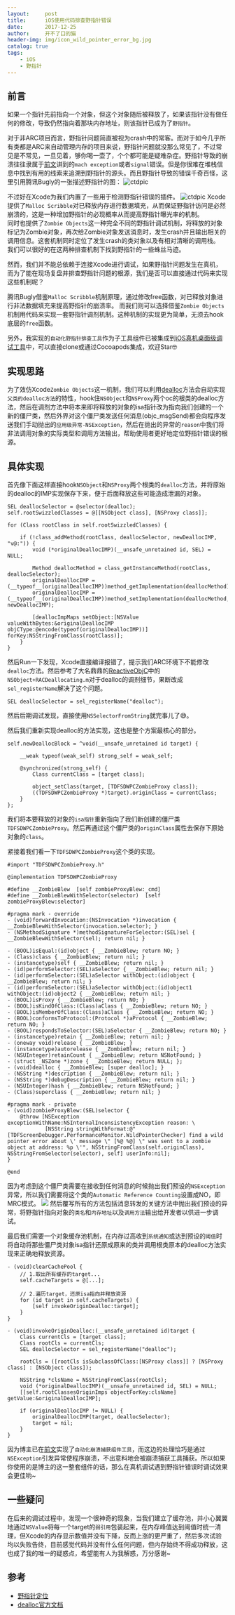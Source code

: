 ```yaml
---
layout:     post
title:      iOS使用代码排查野指针错误
date:       2017-12-25
author:     开不了口的猫
header-img: img/icon_wild_pointer_error_bg.jpg
catalog: true
tags:
    - iOS
    - 野指针
---
```


## 前言
如果一个指针先前指向一个对象，但这个对象随后被释放了，如果该指针没有做任何的修改，导致仍然指向着那块内存地址，则该指针已成为了`野指针`。

对于非ARC项目而言，野指针问题简直被视为crash中的常客。而对于如今几乎所有类都是ARC来自动管理内存的项目来说，野指针问题就没那么常见了，不过常见是不常见，一旦见着，够你喝一壶了，个个都可能是疑难杂症。野指针导致的崩溃往往隶属于[前文](https://summer20140803/2017/11/23/iOS的崩溃捕获方案/)讲到的`mach exception`或者`signal`错误。但是你很难在堆栈信息中找到有用的线索来追溯到野指针的源头。而且野指针导致的错误千奇百怪，这里引用腾讯Bugly的一张描述野指针的图：
![ctdpic](https://ws4.sinaimg.cn/large/006tKfTcgy1fshp9k4pz2j30pi0ht78g.jpg)

不过好在Xcode为我们内置了一些用于检测野指针错误的插件。
![ctdpic](https://ws4.sinaimg.cn/large/006tKfTcgy1fshpeekszej31ds0s079t.jpg)
Xcode提供了`Malloc Scribble`对已释放内存进行数据填充，从而保证野指针访问是必然崩溃的，这是一种增加野指针的必现概率从而提高野指针曝光率的机制。  
同时也提供了`Zombie Objects`这一种完全不同的野指针调试机制，将释放的对象标记为Zombie对象，再次给Zombie对象发送消息时，发生crash并且输出相关的调用信息。这套机制同时定位了发生crash的类对象以及有相对清晰的调用栈。  
我们可以很好的在这两种排查机制下找到野指针的一些蛛丝马迹。  

然而，我们并不能总依赖于连接Xcode进行调试，如果野指针问题发生在真机，而为了能在现场复盘并排查野指针问题的根源，我们是否可以直接通过代码来实现这些机制呢？  

腾讯Bugly借鉴`Malloc Scribble`机制原理，通过修改free函数，对已释放对象进行非法数据填充来提高野指针的崩溃率。
而我们则可以选择借鉴`Zombie Objects`机制用代码来实现一套野指针调剂机制。这种机制的实现更为简单，无须去hook底层的`free`函数。

另外，我实现的`自动化野指针排查工具`作为子工具组件已被集成到[iOS真机桌面级调试工具](https://github.com/summer20140803/TDFScreenDebugger)中，可以直接clone或通过Cocoapods集成，欢迎Star🤓

## 实现思路
为了效仿Xcode`Zombie Objects`这一机制，我们可以利用[dealloc](https://developer.apple.com/documentation/objectivec/nsobject/1571947-dealloc)方法会自动实现`父类的dealloc方法`的特性，hook住`NSObject`和`NSProxy`两个oc的根类的dealloc方法，然后在调剂方法中将本来即将释放的对象的isa指针改为指向我们创建的一个新的僵尸类，然后外界对这个僵尸类发送任何消息(objc_msgSend)都会向程序发送我们手动抛出的`应用级异常-NSException`，然后在抛出的异常的`reason`中我们将非法调用对象的实际类型和调用方法输出，帮助使用者更好地定位野指针错误的根源。  

## 具体实现
首先像下面这样直接hook`NSObject`和`NSProxy`两个根类的`dealloc`方法，并将原始的dealloc的IMP实现保存下来，便于后面释放这些可能造成泄漏的对象。
```objc
SEL deallocSelector = @selector(dealloc);
self.rootSwizzledClasses = @[[NSObject class], [NSProxy class]];

for (Class rootClass in self.rootSwizzledClasses) {

    if (!class_addMethod(rootClass, deallocSelector, newDeallocIMP, "v@:")) {
        void (*originalDeallocIMP)(__unsafe_unretained id, SEL) = NULL;
    
        Method deallocMethod = class_getInstanceMethod(rootClass, deallocSelector);
        originalDeallocIMP = (__typeof__(originalDeallocIMP))method_getImplementation(deallocMethod);
        originalDeallocIMP = (__typeof__(originalDeallocIMP))method_setImplementation(deallocMethod, newDeallocIMP);
        
        [deallocImpMaps setObject:[NSValue valueWithBytes:&originalDeallocIMP objCType:@encode(typeof(originalDeallocIMP))] forKey:NSStringFromClass(rootClass)];
    }
}
```
然后Run一下发现，Xcode直接编译报错了，提示我们ARC环境下不能修改`dealloc`方法。然后参考了大名鼎鼎的[ReactiveObjC](https://github.com/ReactiveCocoa/ReactiveObjC)中的`NSObject+RACDeallocating.m`对于dealloc的调剂细节，果断改成`sel_registerName`解决了这个问题。
```objc
SEL deallocSelector = sel_registerName("dealloc");
```
然后后期调试发现，直接使用`NSSelectorFromString`就完事儿了😅。  

然后我们重新实现dealloc的方法实现，这也是整个方案最核心的部分。
```objc
self.newDeallocBlock = ^void(__unsafe_unretained id target) {
            
    __weak typeof(weak_self) strong_self = weak_self;
    
    @synchronized(strong_self) {
        Class currentClass = [target class];
        
        object_setClass(target, [TDFSDWPCZombieProxy class]);
        ((TDFSDWPCZombieProxy *)target).originClass = currentClass;
    }
};
```
我们将本要释放的对象的`isa指针`重新指向了我们新创建的僵尸类`TDFSDWPCZombieProxy`。然后再通过这个僵尸类的`originClass`属性去保存下原始对象的`class`。  

紧接着我们看一下`TDFSDWPCZombieProxy`这个类的实现。
```objc
#import "TDFSDWPCZombieProxy.h"

@implementation TDFSDWPCZombieProxy

#define __ZombieBlew  [self zombieProxyBlew:_cmd]
#define __ZombieBlewWithSelector(selector)  [self zombieProxyBlew:selector]

#pragma mark - override
- (void)forwardInvocation:(NSInvocation *)invocation { __ZombieBlewWithSelector(invocation.selector); }
- (NSMethodSignature *)methodSignatureForSelector:(SEL)sel { __ZombieBlewWithSelector(sel); return nil; }

- (BOOL)isEqual:(id)object { __ZombieBlew; return NO; }
- (Class)class { __ZombieBlew; return nil; }
- (instancetype)self { __ZombieBlew; return nil; }
- (id)performSelector:(SEL)aSelector { __ZombieBlew; return nil; }
- (id)performSelector:(SEL)aSelector withObject:(id)object { __ZombieBlew; return nil; }
- (id)performSelector:(SEL)aSelector withObject:(id)object1 withObject:(id)object2 { __ZombieBlew; return nil; }
- (BOOL)isProxy { __ZombieBlew; return NO; }
- (BOOL)isKindOfClass:(Class)aClass { __ZombieBlew; return NO; }
- (BOOL)isMemberOfClass:(Class)aClass { __ZombieBlew; return NO; }
- (BOOL)conformsToProtocol:(Protocol *)aProtocol { __ZombieBlew; return NO; }
- (BOOL)respondsToSelector:(SEL)aSelector { __ZombieBlew; return NO; }
- (instancetype)retain { __ZombieBlew; return nil; }
- (oneway void)release { __ZombieBlew; }
- (instancetype)autorelease { __ZombieBlew; return nil; }
- (NSUInteger)retainCount { __ZombieBlew; return NSNotFound; }
- (struct _NSZone *)zone { __ZombieBlew; return NULL; };
- (void)dealloc { __ZombieBlew; [super dealloc]; }
- (NSString *)description { __ZombieBlew; return nil; }
- (NSString *)debugDescription { __ZombieBlew; return nil; }
- (NSUInteger)hash { __ZombieBlew; return NSNotFound; }
- (Class)superclass { __ZombieBlew; return nil; }

#pragma mark - private
- (void)zombieProxyBlew:(SEL)selector {
    @throw [NSException exceptionWithName:NSInternalInconsistencyException reason: \
            [NSString stringWithFormat:@"[TDFScreenDebugger.PerformanceMonitor.WildPointerChecker] find a wild pointer error about \' message \" [%@ %@] \" was sent to a zombie object at address: %p \'", NSStringFromClass(self.originClass), NSStringFromSelector(selector), self] userInfo:nil];
}

@end
```
因为考虑到这个僵尸类需要在接收到任何消息的时候抛出我们预设的`NSException`异常，所以我们需要将这个类的`Automatic Reference Counting`设置成NO，即MRC模式。
![](https://ws3.sinaimg.cn/large/006tKfTcgy1fshxt711ttj311c04yabk.jpg)
然后覆写所有的方法包括消息转发的关键方法中抛出我们预设的异常，将野指针指向对象的`类名`和`内存地址`以及`调用方法`输出给开发者以供进一步调试。

最后我们需要一个对象缓存池机制，在内存过高收到`系统通知`或达到预设的`阈值`时将自动将那些僵尸类对象isa指针还原成原来的类并调用根类原本的dealloc方法实现来正确地释放资源。
```objc
- (void)clearCachePool {
    // 1.取出所有缓存的target...
    self.cacheTargets = @[...];

    // 2.遍历target，还原isa指向并释放资源
    for (id target in self.cacheTargets) {
        [self invokeOriginDealloc:target];
    }
}

- (void)invokeOriginDealloc:(__unsafe_unretained id)target {
    Class currentCls = [target class];
    Class rootCls = currentCls;
    SEL deallocSelector = sel_registerName("dealloc");
    
    rootCls = ([rootCls isSubclassOfClass:[NSProxy class]] ? [NSProxy class] : [NSObject class]);
    
    NSString *clsName = NSStringFromClass(rootCls);
    void (*originalDeallocIMP)(__unsafe_unretained id, SEL) = NULL;
    [[self.rootClassesOriginImps objectForKey:clsName] getValue:&originalDeallocIMP];
    
    if (originalDeallocIMP != NULL) {
        originalDeallocIMP(target, deallocSelector);
        target = nil;
    }
}
```

因为博主已在[前文](https://summer20140803/2017/11/23/iOS的崩溃捕获方案/)实现了`自动化崩溃捕获组件工具`，而这边的处理恰巧是通过`NSException`引发异常使程序崩溃，不出意料地会被崩溃捕获工具捕获。所以如果你使用的是博主的这一整套组件的话，那么在真机调试遇到野指针错误时调试效果会更佳哟~

## 一些疑问
在后来的调试过程中，发现一个很神奇的现象，当我们建立了缓存池，并小心翼翼地通过`NSValue`将每一个target的`弱引用`包装起来，在内存峰值达到阈值时统一清理，但Xcode的内存显示数值并没有下降，反而上涨的更严重了，然后多次试验均以失败告终，目前感觉代码并没有什么任何问题，但内存始终不得成功释放，这也成了我的唯一的疑惑点，希望能有人为我解惑，万分感谢~

## 参考
* [野指针定位](http://sindrilin.com/apm/performance/2017/11/01/野指针定位.html)
* [dealloc官方文档](https://developer.apple.com/documentation/objectivec/nsobject/1571947-dealloc)
